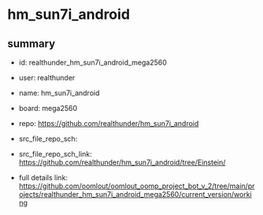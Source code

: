 # hm_sun7i_android
 
## summary 
* id: realthunder_hm_sun7i_android_mega2560
* user: realthunder
* name: hm_sun7i_android
* board: mega2560
* repo: https://github.com/realthunder/hm_sun7i_android



* src_file_repo_sch: 
* src_file_repo_sch_link: https://github.com/realthunder/hm_sun7i_android/tree/Einstein/
* full details link: https://github.com/oomlout/oomlout_oomp_project_bot_v_2/tree/main/projects/realthunder_hm_sun7i_android_mega2560/current_version/working  







